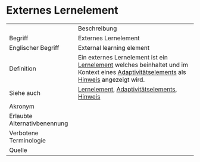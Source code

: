# Externes Lernelement

<link-summary rel="summary"/>
<card-summary rel="summary"/>
<web-summary rel="summary"/>


<table>
    <tr>
        <td></td>
        <td>Beschreibung</td>
    </tr>
    <tr>
        <td>Begriff</td>
        <td>Externes Lernelement</td>
    </tr>
    <tr>
        <td>Englischer Begriff</td>
        <td>External learning element</td>
    </tr>
    <tr>
        <td>Definition</td>
        <td id="summary" >
            Ein externes Lernelement ist ein <a href="Lernelement-GE.md">Lernelement</a> welches <a href="Lernmaterial-GE.md"></a> beinhaltet und 
            im Kontext eines <a href="Adaptivitätsaufgabe-GE.md">Adaptivitätselements</a> als <a href="Adaptivitätshinweis-GE.md">Hinweis</a> angezeigt wird.
        </td>
    </tr>  
    <tr>
        <td>Siehe auch</td>
        <td><a href="Lernelement-GE.md">Lernelement</a>, <a href="Adaptivitätsaufgabe-GE.md">Adaptivitätselements</a>, <a href="Adaptivitätshinweis-GE.md">Hinweis</a></td>
    </tr>
    <tr>
        <td>Akronym</td>
        <td></td>
    </tr>
   <tr>
        <td>Erlaubte Alternativbenennung</td>
        <td></td>
    </tr>
   <tr>
        <td>Verbotene Terminologie</td>
        <td></td>
    </tr>
   <tr>
        <td>Quelle</td>
        <td></td>
    </tr>
</table>